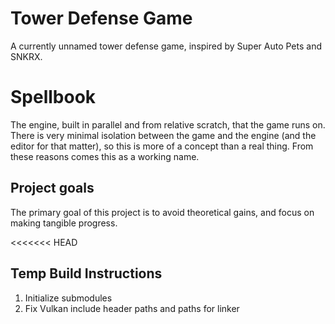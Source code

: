 # Tower Defense Game
A currently unnamed tower defense game, inspired by Super Auto Pets and SNKRX.

# Spellbook
The engine, built in parallel and from relative scratch, that the game runs on. There is very minimal isolation between the game and the engine (and the editor for that matter), so this is more of a concept than a real thing. From these reasons comes this as a working name.

## Project goals
The primary goal of this project is to avoid theoretical gains, and focus on making tangible progress. 

<<<<<<< HEAD

## Temp Build Instructions
1. Initialize submodules
2. Fix Vulkan include header paths and paths for linker

